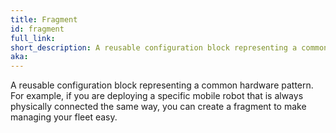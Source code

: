 ```yaml
---
title: Fragment
id: fragment
full_link:
short_description: A reusable configuration block representing a common hardware pattern.
aka:
---
```

A reusable configuration block representing a common hardware pattern.
For example, if you are deploying a specific mobile robot that is always physically connected the same way, you can create a fragment to make managing your fleet easy.

